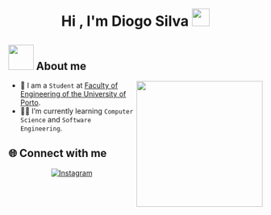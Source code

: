 <h1 align="center">Hi , I'm Diogo Silva <img src="https://media.giphy.com/media/hvRJCLFzcasrR4ia7z/giphy.gif" width="35"></h1>
<p align="center">
</p>



	
## <picture><img src = "https://github.com/7oSkaaa/7oSkaaa/blob/main/Images/about_me.gif?raw=true" width = 50px></picture> About me

<picture> <img align="right" src="https://github.com/7oSkaaa/7oSkaaa/blob/main/Images/Right_Side.gif?raw=true" width = 250px></picture>

- :school: I am a `Student` at [Faculty of Engineering of the University of Porto](https://sigarra.up.pt/feup/en/web_page.inicial).
- :student: I’m currently learning `Computer Science` and `Software Engineering`.

## 🌐 Connect with me
<p align="center">
	<a href="https://www.instagram.com/diogocs__/"><img src="https://img.shields.io/badge/instagram-%23E4405F.svg?style=plastic&logo=instagram&logoColor=white" alt="Instagram"/></a>
	
